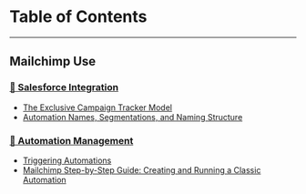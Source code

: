 # Table of Contents
***

## Mailchimp Use

### [🔗 Salesforce Integration](mailchimp-use/salesforce-integration/README.md)
  * [The Exclusive Campaign Tracker Model](mailchimp-use/salesforce-integration/exclusive-campaign-tracker-model.md)
  * [Automation Names, Segmentations, and Naming Structure](mailchimp-use/salesforce-integration/automation-names-segmentations-and-structure.md)
### [🤖 Automation Management](mailchimp-use/automation-management/README.md)
  * [Triggering Automations](mailchimp-use/automation-management/triggering-automations.md)
  * [Mailchimp Step-by-Step Guide: Creating and Running a Classic Automation](mailchimp-use/automation-management/mailchimp-step-by-step-guide-creating-and-running-a-classic-automation.md)